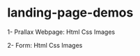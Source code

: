 # landing-page-demos

1- Prallax Webpage:
        Html
        Css
        Images
        
2- Form:
        Html
        Css
        Images

